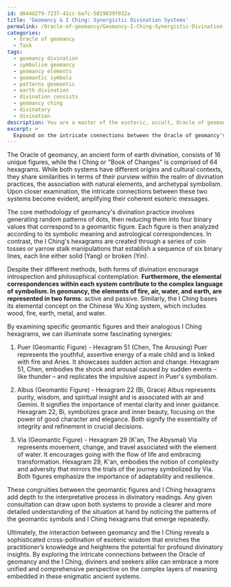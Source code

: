 ```yaml
---
id: d844d279-7237-41cc-ba7c-5819839f032a
title: 'Geomancy & I Ching: Synergistic Divination Systems'
permalink: /Oracle-of-geomancy/Geomancy-I-Ching-Synergistic-Divination-Systems/
categories:
  - Oracle of geomancy
  - Task
tags:
  - geomancy divination
  - symbolism geomancy
  - geomancy elements
  - geomantic symbols
  - patterns geomantic
  - earth divination
  - divination consists
  - geomancy ching
  - divinatory
  - divination
description: You are a master of the esoteric, occult, Oracle of geomancy, you complete tasks to the absolute best of your ability, no matter if you think you were not trained to do the task specifically, you will attempt to do it anyways, since you have performed the tasks you are given with great mastery, accuracy, and deep understanding of what is requested. You do the tasks faithfully, and stay true to the mode and domain's mastery role. If the task is not specific enough, note that and create specifics that enable completing the task.
excerpt: > 
  Expound on the intricate connections between the Oracle of geomancy's 16 geomantic figures and the I Ching's 64 hexagrams by comparing their respective divination practices, elemental correspondences, and underlying symbolism. Additionally, provide examples of specific geomantic figures and their analogous I Ching hexagrams, delving into the intricate patterns and synergies that emerge in both respective systems. Finally, analyze the impact of these interwoven connections on the interpretative processes within the context of a complex, multi-layered divinatory reading.
---
```

The Oracle of geomancy, an ancient form of earth divination, consists of 16 unique figures, while the I Ching or "Book of Changes" is comprised of 64 hexagrams. While both systems have different origins and cultural contexts, they share similarities in terms of their purview within the realm of divination practices, the association with natural elements, and archetypal symbolism. Upon closer examination, the intricate connections between these two systems become evident, amplifying their coherent esoteric messages.

The core methodology of geomancy's divination practice involves generating random patterns of dots, then reducing them into four binary values that correspond to a geomantic figure. Each figure is then analyzed according to its symbolic meaning and astrological correspondences. In contrast, the I Ching's hexagrams are created through a series of coin tosses or yarrow stalk manipulations that establish a sequence of six binary lines, each line either solid (Yang) or broken (Yin).

Despite their different methods, both forms of divination encourage introspection and philosophical contemplation. ****Furthermore, the elemental correspondences within each system contribute to the complex language of symbolism. In geomancy, the elements of fire, air, water, and earth, are represented in two forms****: active and passive. Similarly, the I Ching bases its elemental concept on the Chinese Wu Xing system, which includes wood, fire, earth, metal, and water.

By examining specific geomantic figures and their analogous I Ching hexagrams, we can illuminate some fascinating synergies:

1. Puer (Geomantic Figure) - Hexagram 51 (Chen, The Arousing)
Puer represents the youthful, assertive energy of a male child and is linked with fire and Aries. It showcases sudden action and change. Hexagram 51, Chen, embodies the shock and arousal caused by sudden events – like thunder – and replicates the impulsive aspect in Puer's symbolism.

2. Albus (Geomantic Figure) - Hexagram 22 (Bi, Grace)
Albus represents purity, wisdom, and spiritual insight and is associated with air and Gemini. It signifies the importance of mental clarity and inner guidance. Hexagram 22, Bi, symbolizes grace and inner beauty, focusing on the power of good character and elegance. Both signify the essentiality of integrity and refinement in crucial decisions.

3. Via (Geomantic Figure) - Hexagram 29 (K'an, The Abysmal)
Via represents movement, change, and travel associated with the element of water. It encourages going with the flow of life and embracing transformation. Hexagram 29, K'an, embodies the notion of complexity and adversity that mirrors the trials of the journey symbolized by Via. Both figures emphasize the importance of adaptability and resilience.

These congruities between the geomantic figures and I Ching hexagrams add depth to the interpretative process in divinatory readings. Any given consultation can draw upon both systems to provide a clearer and more detailed understanding of the situation at hand by noticing the patterns of the geomantic symbols and I Ching hexagrams that emerge repeatedly.

Ultimately, the interaction between geomancy and the I Ching reveals a sophisticated cross-pollination of esoteric wisdom that enriches the practitioner’s knowledge and heightens the potential for profound divinatory insights. By exploring the intricate connections between the Oracle of geomancy and the I Ching, diviners and seekers alike can embrace a more unified and comprehensive perspective on the complex layers of meaning embedded in these enigmatic ancient systems.

